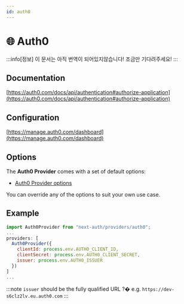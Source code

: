 ```yaml
---
id: auth0
---
```


# 🌐 Auth0

:::info[정보]
이 문서는 아직 번역이 되어있지않습니다! 조금만 기다려주세요!
:::

## Documentation[](https://next-auth.js.org/providers/auth0#documentation "Direct link to heading")

[https://auth0.com/docs/api/authentication#authorize-application](https://auth0.com/docs/api/authentication#authorize-application)

## Configuration[](https://next-auth.js.org/providers/auth0#configuration "Direct link to heading")

[https://manage.auth0.com/dashboard](https://manage.auth0.com/dashboard)

## Options[](https://next-auth.js.org/providers/auth0#options "Direct link to heading")

The **Auth0 Provider** comes with a set of default options:

-   [Auth0 Provider options](https://github.com/nextauthjs/next-auth/blob/v4/packages/next-auth/src/providers/auth0.ts)

You can override any of the options to suit your own use case.

## Example[](https://next-auth.js.org/providers/auth0#example "Direct link to heading")

```js
import Auth0Provider from "next-auth/providers/auth0";
...
providers: [
  Auth0Provider({
    clientId: process.env.AUTH0_CLIENT_ID,
    clientSecret: process.env.AUTH0_CLIENT_SECRET,
    issuer: process.env.AUTH0_ISSUER
  })
]
...
```

:::note
`issuer` should be the fully qualified URL ?� e.g. `https://dev-s6clz2lv.eu.auth0.com`
:::
